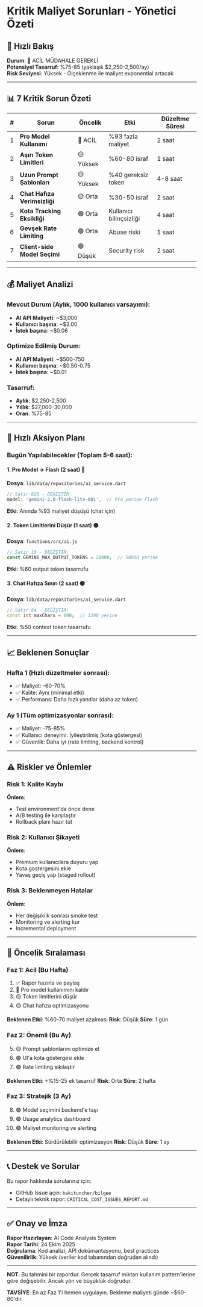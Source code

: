 # Kritik Maliyet Sorunları - Yönetici Özeti

## 🎯 Hızlı Bakış

**Durum**: 🔴 ACİL MÜDAHALE GEREKLİ  
**Potansiyel Tasarruf**: %75-85 (yaklaşık $2,250-2,500/ay)  
**Risk Seviyesi**: Yüksek - Ölçeklenme ile maliyet exponential artacak

---

## 📊 7 Kritik Sorun Özeti

| # | Sorun | Öncelik | Etki | Düzeltme Süresi |
|---|-------|---------|------|-----------------|
| 1 | **Pro Model Kullanımı** | 🔴 ACİL | %93 fazla maliyet | 2 saat |
| 2 | **Aşırı Token Limitleri** | 🟡 Yüksek | %60-80 israf | 1 saat |
| 3 | **Uzun Prompt Şablonları** | 🟡 Yüksek | %40 gereksiz token | 4-8 saat |
| 4 | **Chat Hafıza Verimsizliği** | 🟡 Orta | %30-50 israf | 2 saat |
| 5 | **Kota Tracking Eksikliği** | 🟢 Orta | Kullanıcı bilinçsizliği | 4 saat |
| 6 | **Gevşek Rate Limiting** | 🟢 Orta | Abuse riski | 1 saat |
| 7 | **Client-side Model Seçimi** | 🟢 Düşük | Security risk | 2 saat |

---

## 💰 Maliyet Analizi

### Mevcut Durum (Aylık, 1000 kullanıcı varsayımı):
- **AI API Maliyeti**: ~$3,000
- **Kullanıcı başına**: ~$3.00
- **İstek başına**: ~$0.06

### Optimize Edilmiş Durum:
- **AI API Maliyeti**: ~$500-750
- **Kullanıcı başına**: ~$0.50-0.75
- **İstek başına**: ~$0.01

### Tasarruf:
- **Aylık**: $2,250-2,500
- **Yıllık**: $27,000-30,000
- **Oran**: %75-85

---

## 🚀 Hızlı Aksiyon Planı

### Bugün Yapılabilecekler (Toplam 5-6 saat):

#### 1. Pro Model → Flash (2 saat) 🔴
**Dosya**: `lib/data/repositories/ai_service.dart`
```dart
// Satır 626 - DEĞİŞTİR:
model: 'gemini-2.0-flash-lite-001',  // Pro yerine Flash
```
**Etki**: Anında %93 maliyet düşüşü (chat için)

#### 2. Token Limitlerini Düşür (1 saat) 🟡
**Dosya**: `functions/src/ai.js`
```javascript
// Satır 10 - DEĞİŞTİR:
const GEMINI_MAX_OUTPUT_TOKENS = 20000;  // 50000 yerine
```
**Etki**: %60 output token tasarrufu

#### 3. Chat Hafıza Sınırı (2 saat) 🟡
**Dosya**: `lib/data/repositories/ai_service.dart`
```dart
// Satır 64 - DEĞİŞTİR:
const int maxChars = 600;  // 1200 yerine
```
**Etki**: %50 context token tasarrufu

---

## 📈 Beklenen Sonuçlar

### Hafta 1 (Hızlı düzeltmeler sonrası):
- ✅ Maliyet: -60-70%
- ✅ Kalite: Aynı (minimal etki)
- ✅ Performans: Daha hızlı yanıtlar (daha az token)

### Ay 1 (Tüm optimizasyonlar sonrası):
- ✅ Maliyet: -75-85%
- ✅ Kullanıcı deneyimi: İyileştirilmiş (kota göstergesi)
- ✅ Güvenlik: Daha iyi (rate limiting, backend kontrol)

---

## ⚠️ Riskler ve Önlemler

### Risk 1: Kalite Kaybı
**Önlem**: 
- Test environment'da önce dene
- A/B testing ile karşılaştır
- Rollback planı hazır tut

### Risk 2: Kullanıcı Şikayeti
**Önlem**:
- Premium kullanıcılara duyuru yap
- Kota göstergesini ekle
- Yavaş geçiş yap (staged rollout)

### Risk 3: Beklenmeyen Hatalar
**Önlem**:
- Her değişiklik sonrası smoke test
- Monitoring ve alerting kur
- Incremental deployment

---

## 🎯 Öncelik Sıralaması

### Faz 1: Acil (Bu Hafta)
1. ✅ Rapor hazırla ve paylaş
2. 🔴 Pro model kullanımını kaldır
3. 🟡 Token limitlerini düşür
4. 🟡 Chat hafıza optimizasyonu

**Beklenen Etki**: %60-70 maliyet azalması
**Risk**: Düşük
**Süre**: 1 gün

### Faz 2: Önemli (Bu Ay)
5. 🟡 Prompt şablonlarını optimize et
6. 🟢 UI'a kota göstergesi ekle
7. 🟢 Rate limiting sıkılaştır

**Beklenen Etki**: +%15-25 ek tasarruf
**Risk**: Orta
**Süre**: 2 hafta

### Faz 3: Stratejik (3 Ay)
8. 🟢 Model seçimini backend'e taşı
9. 🟢 Usage analytics dashboard
10. 🟢 Maliyet monitoring ve alerting

**Beklenen Etki**: Sürdürülebilir optimizasyon
**Risk**: Düşük
**Süre**: 1 ay

---

## 📞 Destek ve Sorular

Bu rapor hakkında sorularınız için:
- GitHub Issue açın: `bakituncher/bilgee`
- Detaylı teknik rapor: `CRITICAL_COST_ISSUES_REPORT.md`

---

## ✅ Onay ve İmza

**Rapor Hazırlayan**: AI Code Analysis System  
**Rapor Tarihi**: 24 Ekim 2025  
**Doğrulama**: Kod analizi, API dokümantasyonu, best practices  
**Güvenilirlik**: Yüksek (veriler kod tabanından doğrudan alındı)

---

**NOT**: Bu tahmini bir rapordur. Gerçek tasarruf miktarı kullanım pattern'lerine göre değişebilir. Ancak yön ve büyüklük doğrudur.

**TAVSİYE**: En az Faz 1'i hemen uygulayın. Bekleme maliyeti günde ~$60-80'dir.
